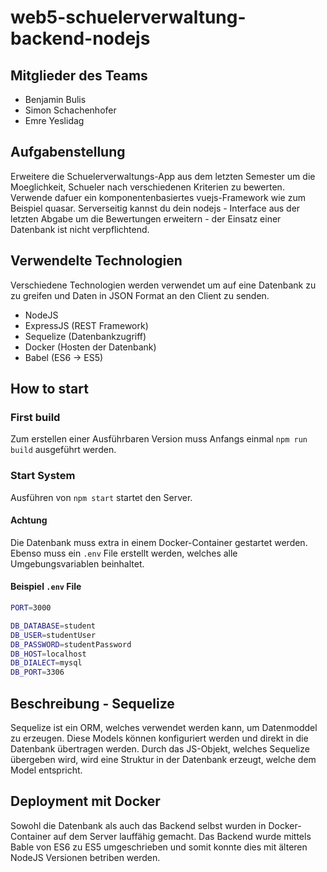 # web5-schuelerverwaltung-backend-nodejs

## Mitglieder des Teams
* Benjamin Bulis
* Simon Schachenhofer
* Emre Yeslidag

## Aufgabenstellung
Erweitere die Schuelerverwaltungs-App aus dem letzten Semester um die Moeglichkeit, Schueler nach verschiedenen Kriterien zu bewerten. Verwende dafuer ein komponentenbasiertes vuejs-Framework wie zum Beispiel quasar. Serverseitig kannst du dein nodejs - Interface aus der letzten Abgabe um die Bewertungen erweitern - der Einsatz einer Datenbank ist nicht verpflichtend.

## Verwendelte Technologien
Verschiedene Technologien werden verwendet um auf eine Datenbank zu zu greifen und Daten in JSON Format an den Client zu senden.
* NodeJS
* ExpressJS (REST Framework)
* Sequelize (Datenbankzugriff)
* Docker (Hosten der Datenbank)
* Babel (ES6 -> ES5)

## How to start
### First build
Zum erstellen einer Ausführbaren Version muss Anfangs einmal `npm run build` ausgeführt werden.
### Start System
Ausführen von `npm start` startet den Server.
#### Achtung
Die Datenbank muss extra  in einem Docker-Container  gestartet werden. 
Ebenso muss ein `.env` File erstellt werden, welches alle Umgebungsvariablen beinhaltet.

#### Beispiel `.env` File 

````bash
PORT=3000

DB_DATABASE=student
DB_USER=studentUser
DB_PASSWORD=studentPassword
DB_HOST=localhost
DB_DIALECT=mysql
DB_PORT=3306
````

## Beschreibung - Sequelize
Sequelize ist ein ORM, welches verwendet werden kann, um Datenmoddel zu erzeugen. Diese Models können konfiguriert werden und direkt in die Datenbank übertragen werden. 
Durch das JS-Objekt, welches Sequelize übergeben wird, wird eine Struktur in der Datenbank erzeugt, welche dem Model entspricht.

## Deployment mit Docker
Sowohl die Datenbank als auch das Backend selbst wurden in Docker-Container auf dem Server lauffähig gemacht. Das Backend wurde mittels Bable von ES6 zu ES5 umgeschrieben und somit konnte dies mit älteren NodeJS Versionen betriben werden. 